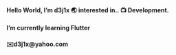 <h4>Hello World, I’m d3j1x 🌏 interested in.. 📺 Development.</h4> 
<b>I’m currently learning Flutter</b>
<h4>✉️d3j1x@yahoo.com</h4> 

<!---
d3j1x/d3j1x is a ✨ special ✨ repository because its `README.md` (this file) appears on your GitHub profile.
You can click the Preview link to take a look at your changes.
--->
